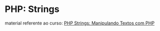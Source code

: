 # PHP: Strings

material referente ao curso: <a href="https://www.alura.com.br/curso-online-php-strings-manipulando-textos-php">PHP Strings: Manipulando Textos com PHP</a>
